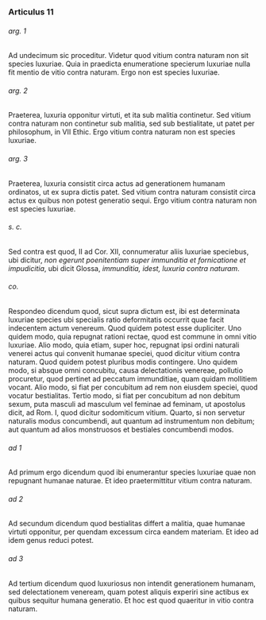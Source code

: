 ### Articulus 11

###### arg. 1
Ad undecimum sic proceditur. Videtur quod vitium contra naturam non sit species luxuriae. Quia in praedicta enumeratione specierum luxuriae nulla fit mentio de vitio contra naturam. Ergo non est species luxuriae.

###### arg. 2
Praeterea, luxuria opponitur virtuti, et ita sub malitia continetur. Sed vitium contra naturam non continetur sub malitia, sed sub bestialitate, ut patet per philosophum, in VII Ethic. Ergo vitium contra naturam non est species luxuriae.

###### arg. 3
Praeterea, luxuria consistit circa actus ad generationem humanam ordinatos, ut ex supra dictis patet. Sed vitium contra naturam consistit circa actus ex quibus non potest generatio sequi. Ergo vitium contra naturam non est species luxuriae.

###### s. c.
Sed contra est quod, II ad Cor. XII, connumeratur aliis luxuriae speciebus, ubi dicitur, *non egerunt poenitentiam super immunditia et fornicatione et impudicitia*, ubi dicit Glossa, *immunditia, idest, luxuria contra naturam*.

###### co.
Respondeo dicendum quod, sicut supra dictum est, ibi est determinata luxuriae species ubi specialis ratio deformitatis occurrit quae facit indecentem actum venereum. Quod quidem potest esse dupliciter. Uno quidem modo, quia repugnat rationi rectae, quod est commune in omni vitio luxuriae. Alio modo, quia etiam, super hoc, repugnat ipsi ordini naturali venerei actus qui convenit humanae speciei, quod dicitur vitium contra naturam. Quod quidem potest pluribus modis contingere. Uno quidem modo, si absque omni concubitu, causa delectationis venereae, pollutio procuretur, quod pertinet ad peccatum immunditiae, quam quidam mollitiem vocant. Alio modo, si fiat per concubitum ad rem non eiusdem speciei, quod vocatur bestialitas. Tertio modo, si fiat per concubitum ad non debitum sexum, puta masculi ad masculum vel feminae ad feminam, ut apostolus dicit, ad Rom. I, quod dicitur sodomiticum vitium. Quarto, si non servetur naturalis modus concumbendi, aut quantum ad instrumentum non debitum; aut quantum ad alios monstruosos et bestiales concumbendi modos.

###### ad 1
Ad primum ergo dicendum quod ibi enumerantur species luxuriae quae non repugnant humanae naturae. Et ideo praetermittitur vitium contra naturam.

###### ad 2
Ad secundum dicendum quod bestialitas differt a malitia, quae humanae virtuti opponitur, per quendam excessum circa eandem materiam. Et ideo ad idem genus reduci potest.

###### ad 3
Ad tertium dicendum quod luxuriosus non intendit generationem humanam, sed delectationem veneream, quam potest aliquis experiri sine actibus ex quibus sequitur humana generatio. Et hoc est quod quaeritur in vitio contra naturam.

